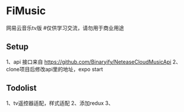 # FiMusic
网易云音乐tv版
#仅供学习交流，请勿用于商业用途

## Setup
1、api 接口来自 https://github.com/Binaryify/NeteaseCloudMusicApi
2、clone项目后修改api里的地址，expo start

## Todolist
1、tv遥控器适配，样式适配
2、添加redux
3、
